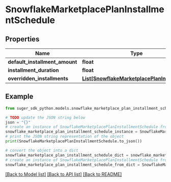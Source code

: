 # SnowflakeMarketplacePlanInstallmentSchedule


## Properties

Name | Type | Description | Notes
------------ | ------------- | ------------- | -------------
**default_installment_amount** | **float** |  | [optional] 
**installment_duration** | **float** |  | [optional] 
**overridden_installments** | [**List[SnowflakeMarketplacePlanInstallment]**](SnowflakeMarketplacePlanInstallment.md) |  | [optional] 

## Example

```python
from suger_sdk_python.models.snowflake_marketplace_plan_installment_schedule import SnowflakeMarketplacePlanInstallmentSchedule

# TODO update the JSON string below
json = "{}"
# create an instance of SnowflakeMarketplacePlanInstallmentSchedule from a JSON string
snowflake_marketplace_plan_installment_schedule_instance = SnowflakeMarketplacePlanInstallmentSchedule.from_json(json)
# print the JSON string representation of the object
print(SnowflakeMarketplacePlanInstallmentSchedule.to_json())

# convert the object into a dict
snowflake_marketplace_plan_installment_schedule_dict = snowflake_marketplace_plan_installment_schedule_instance.to_dict()
# create an instance of SnowflakeMarketplacePlanInstallmentSchedule from a dict
snowflake_marketplace_plan_installment_schedule_from_dict = SnowflakeMarketplacePlanInstallmentSchedule.from_dict(snowflake_marketplace_plan_installment_schedule_dict)
```
[[Back to Model list]](../README.md#documentation-for-models) [[Back to API list]](../README.md#documentation-for-api-endpoints) [[Back to README]](../README.md)


